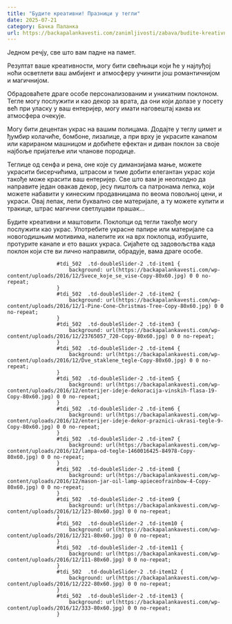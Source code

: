 ```yaml
---
title: "Будите креативни! Празници у тегли"
date: 2025-07-21
category: Бачка Паланка
url: https://backapalankavesti.com/zanimljivosti/zabava/budite-kreativni-praznici-u-tegli-mraz2/
---
```


Једном речју, све што вам падне на памет.

Резултат ваше креативности, могу бити свећњаци који ће у најлуђој ноћи осветлети ваш амбијент и атмосферу учинити још романтичнијом и магичнијом.

Обрадоваћете драге особе персонализованим и уникатним поклоном. Тегле могу послужити и као декор за врата, да они који долазе у посету већ при уласку у ваш ентеријер, могу имати наговештај каква их атмосфера очекује.

Могу бити децентан украс на вашим полицама. Додајте у теглу цимет и ђумбир колачиће, бомбоне, лизалице, а при врху је украсите канапом или карираном машницом и добићете ефектан и диван поклон за своје најбоље пријатеље или чланове породице.

Теглице од сенфа и рена, оне које су диманзијама мање, можете украсити бисерчићима, штрасом и тиме добити елегантан украс који такође може красити ваш ентеријер. Све што вам је неопходно да направите један овакав декор, јесу пиштољ са патронама лепка, који можете набавити у кинеским продавницама по веома повољној цени, и украси. Овај лепак, лепи буквално све материјале, а ту можете купити и тракице, штрас магични светлуцави прашак…

Будите креативни и маштовити. Поклопци од тегли такође могу послужити као украс. Употребите украсне папире или материјале са новогодишњим мотивима, налепите их на врх поклопца, избушите, протурите канапе и ето ваших украса. Сијаћете од задовољства када поклон који сте ви лично направили, обрадује, вама драге особе.

                
                    
                    #tdi_502  .td-doubleSlider-2 .td-item1 {
                        background: url(https://backapalankavesti.com/wp-content/uploads/2016/12/Svece_koje_se_vise-Copy-80x60.jpg) 0 0 no-repeat;
                    }
                    #tdi_502  .td-doubleSlider-2 .td-item2 {
                        background: url(https://backapalankavesti.com/wp-content/uploads/2016/12/1-Pine-Cone-Christmas-Tree-Copy-80x60.jpg) 0 0 no-repeat;
                    }
                    #tdi_502  .td-doubleSlider-2 .td-item3 {
                        background: url(https://backapalankavesti.com/wp-content/uploads/2016/12/23765057_720-Copy-80x60.jpg) 0 0 no-repeat;
                    }
                    #tdi_502  .td-doubleSlider-2 .td-item4 {
                        background: url(https://backapalankavesti.com/wp-content/uploads/2016/12/Dve_staklene_tegle-Copy-80x60.jpg) 0 0 no-repeat;
                    }
                    #tdi_502  .td-doubleSlider-2 .td-item5 {
                        background: url(https://backapalankavesti.com/wp-content/uploads/2016/12/enterijer-ideje-dekoracija-vinskih-flasa-19-Copy-80x60.jpg) 0 0 no-repeat;
                    }
                    #tdi_502  .td-doubleSlider-2 .td-item6 {
                        background: url(https://backapalankavesti.com/wp-content/uploads/2016/12/enterijer-ideje-dekor-praznici-ukrasi-tegle-9-Copy-80x60.jpg) 0 0 no-repeat;
                    }
                    #tdi_502  .td-doubleSlider-2 .td-item7 {
                        background: url(https://backapalankavesti.com/wp-content/uploads/2016/12/lampa-od-tegle-1460016425-84978-Copy-80x60.jpg) 0 0 no-repeat;
                    }
                    #tdi_502  .td-doubleSlider-2 .td-item8 {
                        background: url(https://backapalankavesti.com/wp-content/uploads/2016/12/mason-jar-oil-lamp-apieceofrainbow-4-Copy-80x60.jpg) 0 0 no-repeat;
                    }
                    #tdi_502  .td-doubleSlider-2 .td-item9 {
                        background: url(https://backapalankavesti.com/wp-content/uploads/2016/12/123-80x60.jpg) 0 0 no-repeat;
                    }
                    #tdi_502  .td-doubleSlider-2 .td-item10 {
                        background: url(https://backapalankavesti.com/wp-content/uploads/2016/12/321-80x60.jpg) 0 0 no-repeat;
                    }
                    #tdi_502  .td-doubleSlider-2 .td-item11 {
                        background: url(https://backapalankavesti.com/wp-content/uploads/2016/12/111-80x60.jpg) 0 0 no-repeat;
                    }
                    #tdi_502  .td-doubleSlider-2 .td-item12 {
                        background: url(https://backapalankavesti.com/wp-content/uploads/2016/12/222-80x60.jpg) 0 0 no-repeat;
                    }
                    #tdi_502  .td-doubleSlider-2 .td-item13 {
                        background: url(https://backapalankavesti.com/wp-content/uploads/2016/12/333-80x60.jpg) 0 0 no-repeat;
                    }
